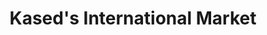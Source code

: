 ---
title: "Kased's International Market"
url: /kenner/kaseds-international-market/
shop: Metzgerei
---